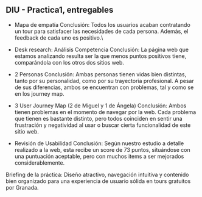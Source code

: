 ## DIU - Practica1, entregables



- Mapa de empatía
Conclusión: Todos los usuarios acaban contratando un tour para satisfacer las necesidades de cada persona. Además, el feedback de cada uno es positivo.\

- Desk research: Análisis Competencia
Conclusión: La página web que estamos analizando resulta ser la que menos puntos positivos tiene, comparándola con los otros dos sitios web.

- 2 Personas
Conclusión: Ambas personas tienen vidas bien distintas, tanto por su personalidad, como por su trayectoria profesional. A pesar de sus diferencias, ambos se encuentran con problemas, tal y como se en los journey map.

- 3 User Journey Map  (2 de Miguel y 1 de Ángela)
Conclusión: Ambos tienen problemas en el momento de navegar por la web. Cada problema que tienen es bastante distinto, pero todos coinciden en sentir una frustración y negatividad al usar o buscar cierta funcionalidad de este sitio web.

- Revisión de Usabilidad 
Conclusión: Según nuestro estudio a detalle realizado a la web, esta recibe un score de 73 puntos, situándose con una puntuación aceptable, pero con muchos items a ser mejorados considerablemente.

Briefing de la práctica: Diseño atractivo, navegación intuitiva y contenido bien organizado para una experiencia de usuario sólida en tours gratuitos por Granada.
